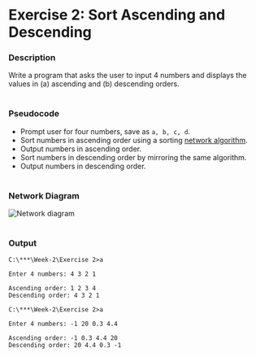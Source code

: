 # Exercise 2: Sort Ascending and Descending
### Description
Write a program that asks the user to input 4 numbers and displays the values in (a) ascending and (b) descending orders.
<br/><br/>
### Pseudocode
- Prompt user for four numbers, save as `a, b, c, d`.
- Sort numbers in ascending order using a sorting [network algorithm](https://en.wikipedia.org/wiki/Sorting_network).
- Output numbers in ascending order.
- Sort numbers in descending order by mirroring the same algorithm.
- Output numbers in descending order.
<br/><br/>
### Network Diagram
![Network diagram](https://i.imgur.com/6J6Lc2G.jpg)
<br/><br/>
### Output
```
C:\***\Week-2\Exercise 2>a

Enter 4 numbers: 4 3 2 1

Ascending order: 1 2 3 4
Descending order: 4 3 2 1

C:\***\Week-2\Exercise 2>a

Enter 4 numbers: -1 20 0.3 4.4

Ascending order: -1 0.3 4.4 20
Descending order: 20 4.4 0.3 -1
```
